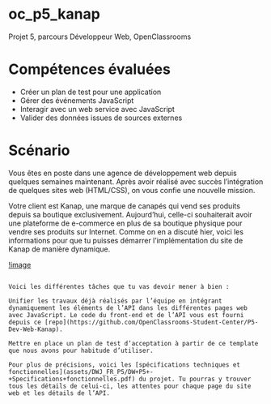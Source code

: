 # oc_p5_kanap
Projet 5, parcours Développeur Web, OpenClassrooms


# Compétences évaluées
- Créer un plan de test pour une application
- Gérer des événements JavaScript
- Interagir avec un web service avec JavaScript
- Valider des données issues de sources externes

# Scénario
Vous êtes en poste dans une agence de développement web depuis quelques semaines maintenant. Après avoir réalisé avec succès l’intégration de quelques sites web (HTML/CSS), on vous confie une nouvelle mission.

Votre client est Kanap, une marque de canapés qui vend ses produits depuis sa boutique exclusivement. Aujourd’hui, celle-ci souhaiterait avoir une plateforme de e-commerce en plus de sa boutique physique pour vendre ses produits sur Internet.
Comme on en a discuté hier, voici les informations pour que tu puisses démarrer l’implémentation du site de Kanap de manière dynamique. 

[!image](assets/logo.png)

~~~~~~~~~~~~~~~~~~~~~~~~~~~~~~ logo de Kanap ~~~~~~~~~~~~~~~~~~~~~~~~~~~~~~~~~~~~~~

Voici les différentes tâches que tu vas devoir mener à bien :

Unifier les travaux déjà réalisés par l’équipe en intégrant dynamiquement les éléments de l’API dans les différentes pages web avec JavaScript. Le code du front-end et de l’API vous est fourni depuis ce [repo](https://github.com/OpenClassrooms-Student-Center/P5-Dev-Web-Kanap).

Mettre en place un plan de test d’acceptation à partir de ce template que nous avons pour habitude d’utiliser.

Pour plus de précisions, voici les [spécifications techniques et fonctionnelles](assets/DWJ_FR_P5/DW+P5+-+Specifications+fonctionnelles.pdf) du projet. Tu pourras y trouver tous les détails de celui-ci, les attentes pour chaque page du site web et les détails de l’API. 

